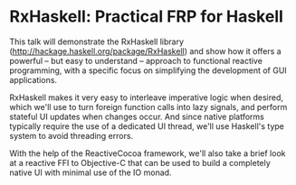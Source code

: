 # RxHaskell: Practical FRP for Haskell

This talk will demonstrate the RxHaskell library
(http://hackage.haskell.org/package/RxHaskell) and show how it offers a powerful
– but easy to understand – approach to functional reactive programming, with
a specific focus on simplifying the development of GUI applications.

RxHaskell makes it very easy to interleave imperative logic when desired, which
we'll use to turn foreign function calls into lazy signals, and perform stateful
UI updates when changes occur. And since native platforms typically require the
use of a dedicated UI thread, we'll use Haskell's type system to avoid threading
errors.

With the help of the ReactiveCocoa framework, we'll also take a brief look
at a reactive FFI to Objective-C that can be used to build a completely native
UI with minimal use of the IO monad.
